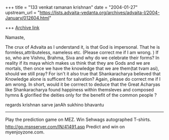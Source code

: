 +++
title = "133 venkat ramanan krishnan"
date = "2004-01-27"
upstream_url = "https://lists.advaita-vedanta.org/archives/advaita-l/2004-January/012604.html"

+++
[Archive link](https://lists.advaita-vedanta.org/archives/advaita-l/2004-January/012604.html)

Namaste,

The crux of Advaita as I understand it, is that God is impersonal. That he 
is formless,attributeless, nameless etc. (Please correct me if I am wrong. )
  If so, who are Vishnu, Brahma, Siva and why do we celebrate their forms? 
In reality if its maya which makes us think that they are Gods and we are 
mortals, then once we have the knowledge that we are them(tat tvam asi), 
should we still pray? For isn't it also true that Shankaracharya believed 
that Knowledge alone is sufficent for salvation? Again, please do correct me 
if I am wrong.
In short, would it be corrrect to deduce that the Great Acharyas like 
Shankaracharya found happiness within themsleves and  composed hymns & 
glorified the deities only for the benefit of the common people ?

regards
krishnan
                           sarve janAh sukhino bhavantu

_________________________________________________________________
Play the prediction game on MEZ. Win Sehwags autographed T-shirts. 
http://go.msnserver.com/IN/41491.asp Predict and win on myenjoyzone.com.

